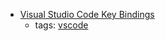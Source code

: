 * [Visual Studio Code Key Bindings](https://code.visualstudio.com/docs/getstarted/keybindings)
    * tags: [vscode](../tags/vscode.md)

